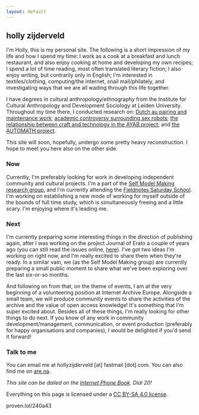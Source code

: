 ```yaml
---
layout: default
---
```


## holly zijderveld

I'm Holly, this is my personal site. The following is a short impression of my life and how I spend my time: I work as a cook at a breakfast and lunch restaurant, and also enjoy cooking at home and developing my own recipes; I spend a lot of time reading, most often translated literary fiction; I also enjoy writing, but contrarily only in English; I'm interested in textiles/clothing, computing/the internet, snail mail/philately, and investigating ways that we are all wading through this life together. 

I have degrees in cultural anthropology/ethnography from the Institute for Cultural Anthropology and Development Sociology at Leiden University. Throughout my time there, I conducted research on: [Dutch au pairing and maintenance work](https://themaintainers.org/studying-the-sensible-side-of-love-in-the-netherlands/); [academic controversy surrounding sex robots](https://www.researchgate.net/publication/382625206_Talking_About_Sex_Robots_Mapping_academic_controversy_in_sex_robot_discourse); [the relationship between craft and technology in the AYAB project](https://hollyz1jderveld.github.io/knitting-research/); and [the AUTOMATH project](https://automath.win.tue.nl/). 

This site will soon, hopefully, undergo some pretty heavy reconstruction. I hope to meet you here also on the other side.

### Now
Currently, I'm preferably looking for work in developing independent community and cultural projects. I'm a part of the [Self Model Making research group](https://supergijs.com/researchgroup.html), and I'm currently attending the [Fieldnotes Saturday School](https://fieldnotes.site/events/). I'm working on establishing a new mode of working for myself outside of the bounds of full time study, which is simultaneously freeing and a little scary. I'm enjoying where it's leading me.

### Next
I'm currently preparing some interesting things in the direction of publishing again, after I was working on the project Journal of Erato a couple of years ago (you can still read the issues online, [here](https://www.yumpu.com/en/document/view/65812999/issue-two-hometown)). I've got two ideas I'm working on right now, and I'm really excited to share them when they're ready. In a similar vain, we (as the Self Model Making group) are currently preparing a small public moment to share what we've been exploring over the last six-or-so months. 

And following on from that, on the theme of events, I am at the very beginning of a volunteering position at Internet Archive Europe. Alongside a small team, we will produce community events to share the activities of the archive and the value of open access knowledge! It's something that I'm super excited about. Besides all of these things, I'm really looking for other things to do next. If you know of any work in community development/management, communication, or event production (preferably for happy organisations and companies), I would be delighted if you'd send it forward!

### Talk to me
You can email me at hollyzijderveld [at] fastmail [dot] com. You can also find me on [are.na](https://www.are.na/holly-zijderveld/index).

*This site can be dailed on the [Internet Phone Book](https://internetphonebook.net/#dial-a-site). Dial 20!*

Everything on this page is licensed under a [CC BY-SA 4.0 license](https://creativecommons.org/licenses/by-sa/4.0/). 

proven.lol/240a43
